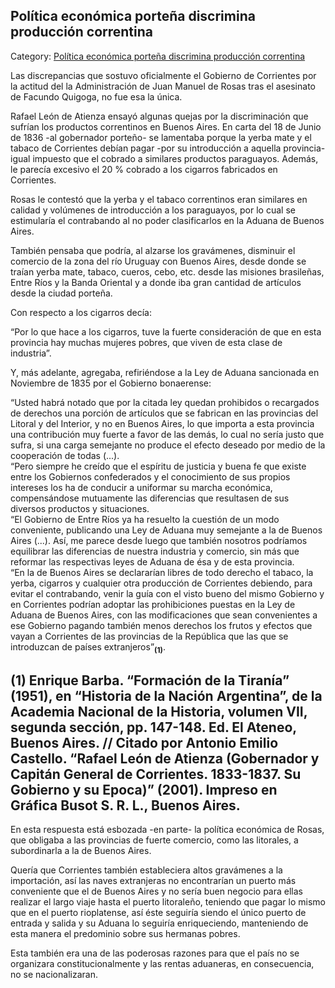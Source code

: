 ## Política económica porteña discrimina producción correntina

Category: [Política económica porteña discrimina producción correntina](http://descubrircorrientes.com.ar/2012/index.php/3812-historia-desde-1814-hasta-la-guerra-de-la-triple-alianza/de-fernandez-blanco-a-atienza-ordenamiento-estadual-1821-1837/corrientes-cuestiona-caudillaje-de-rosas-roces-con-el-p-e/politica-economica-portena-discrimina-produccion-correntina)

Las discrepancias que sostuvo oficialmente el Gobierno de Corrientes por la actitud del la Administración de Juan Manuel de Rosas tras el asesinato de Facundo Quigoga, no fue esa la única.

Rafael León de Atienza ensayó algunas quejas por la discriminación que sufrían los productos correntinos en Buenos Aires. En carta del 18 de Junio de 1836 -al gobernador porteño- se lamentaba porque la yerba mate y el tabaco de Corrientes debían pagar -por su introducción a aquella provincia- igual impuesto que el cobrado a similares productos paraguayos. Además, le parecía excesivo el 20 % cobrado a los cigarros fabricados en Corrientes.

Rosas le contestó que la yerba y el tabaco correntinos eran similares en calidad y volúmenes de introducción a los paraguayos, por lo cual se estimularía el contrabando al no poder clasificarlos en la Aduana de Buenos Aires.

También pensaba que podría, al alzarse los gravámenes, disminuir el comercio de la zona del río Uruguay con Buenos Aires, desde donde se traían yerba mate, tabaco, cueros, cebo, etc. desde las misiones brasileñas, Entre Ríos y la Banda Oriental y a donde iba gran cantidad de artículos desde la ciudad porteña.

Con respecto a los cigarros decía:

“Por lo que hace a los cigarros, tuve la fuerte consideración de que en esta provincia hay muchas mujeres pobres, que viven de esta clase de industria”.

Y, más adelante, agregaba, refiriéndose a la Ley de Aduana sancionada en Noviembre de 1835 por el Gobierno bonaerense:

“Usted habrá notado que por la citada ley quedan prohibidos o recargados de derechos una porción de artículos que se fabrican en las provincias del Litoral y del Interior, y no en Buenos Aires, lo que importa a esta provincia una contribución muy fuerte a favor de las demás, lo cual no sería justo que sufra, si una carga semejante no produce el efecto deseado por medio de la cooperación de todas (...).  
“Pero siempre he creído que el espíritu de justicia y buena fe que existe entre los Gobiernos confederados y el conocimiento de sus propios intereses los ha de conducir a uniformar su marcha económica, compensándose mutuamente las diferencias que resultasen de sus diversos productos y situaciones.  
“El Gobierno de Entre Ríos ya ha resuelto la cuestión de un modo conveniente, publicando una Ley de Aduana muy semejante a la de Buenos Aires (...). Así, me parece desde luego que también nosotros podríamos equilibrar las diferencias de nuestra industria y comercio, sin más que reformar las respectivas leyes de Aduana de ésa y de esta provincia.  
“En la de Buenos Aires se declararían libres de todo derecho el tabaco, la yerba, cigarros y cualquier otra producción de Corrientes debiendo, para evitar el contrabando, venir la guía con el visto bueno del mismo Gobierno y en Corrientes podrían adoptar las prohibiciones puestas en la Ley de Aduana de Buenos Aires, con las modificaciones que sean convenientes a ese Gobierno pagando también menos derechos los frutos y efectos que vayan a Corrientes de las provincias de la República que las que se introduzcan de países extranjeros”<sub><strong>(1)</strong></sub>.

## **(1)** Enrique Barba. “Formación de la Tiranía” (1951), en “Historia de la Nación Argentina”, de la Academia Nacional de la Historia, volumen VII, segunda sección, pp. 147-148. Ed. El Ateneo, Buenos Aires. // Citado por Antonio Emilio Castello. “Rafael León de Atienza (Gobernador y Capitán General de Corrientes. 1833-1837. Su Gobierno y su Epoca)” (2001). Impreso en Gráfica Busot S. R. L., Buenos Aires.

En esta respuesta está esbozada -en parte- la política económica de Rosas, que obligaba a las provincias de fuerte comercio, como las litorales, a subordinarla a la de Buenos Aires.

Quería que Corrientes también estableciera altos gravámenes a la importación, así las naves extranjeras no encontrarían un puerto más conveniente que el de Buenos Aires y no sería buen negocio para ellas realizar el largo viaje hasta el puerto litoraleño, teniendo que pagar lo mismo que en el puerto rioplatense, así éste seguiría siendo el único puerto de entrada y salida y su Aduana lo seguiría enriqueciendo, manteniendo de esta manera el predominio sobre sus hermanas pobres.

Esta también era una de las poderosas razones para que el país no se organizara constitucionalmente y las rentas aduaneras, en consecuencia, no se nacionalizaran.